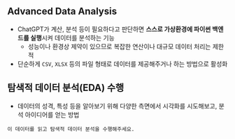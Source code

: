 ## Advanced Data Analysis

- ChatGPT가 계산, 분석 등이 필요하다고 판단하면 **스스로 가상환경에 파이썬 백엔드를 실행**시켜 데이터를 분석하는 기능
	- 성능이나 환경상 제약이 있으므로 복잡한 연산이나 대규모 데이터 처리는 제한적
- 단순하게 `CSV`, `XLSX` 등의 파일 형태로 데이터를 제공해주거나 하는 방법으로 활성화

## 탐색적 데이터 분석(EDA) 수행

- 데이터의 성격, 특성 등을 알아보기 위해 다양한 측면에서 시각화를 시도해보고, 분석 아이디어를 얻는 방법

```
이 데이터를 읽고 탐색적 데이터 분석을 수행해주세요.
```

